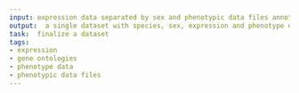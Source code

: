 ```yaml
---
input: expression data separated by sex and phenotypic data files annotated with gene ontologies
output:  a single dataset with species, sex, expression and phenotype data
task:  finalize a dataset
tags:
- expression
- gene ontologies
- phenotype data
- phenotypic data files
---
```


